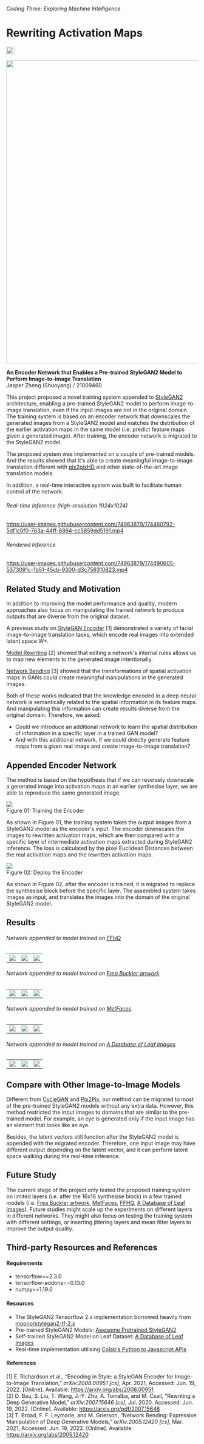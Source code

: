 
###### Coding Three: Exploring Machine Intelligence   
# Rewriting Activation Maps

<a href="https://colab.research.google.com/github/jasper-zheng/rewriting-activation-maps/blob/main/Rewriting_Activation_Maps.ipynb" target=”_blank”><img src="https://colab.research.google.com/assets/colab-badge.svg" height=22.5></a>  


<img src='./docs/leaf.jpg' width='800px'>

**An Encoder Network that Enables a Pre-trained StyleGAN2 Model to Perform Image-to-image Translation**  
Jasper Zheng (Shuoyang) / 21009460  


This project proposed a novel training system appended to [StyleGAN2](https://github.com/NVlabs/stylegan2) architecture, enabling a pre-trained StyleGAN2 model to perform image-to-image translation, even if the input images are not in the original domain. The training system is based on an encoder network that downscales the generated images from a StyleGAN2 model and matches the distribution of the earlier activation maps in the same model (i.e. predict feature maps given a generated image). After training, the encoder network is migrated to the StyleGAN2 model.   

The proposed system was implemented on a couple of pre-trained models. And the results showed that it's able to create meaningful image-to-image translation different with [pix2pixHD](https://github.com/NVIDIA/pix2pixHD) and other state-of-the-art image translation models.  

In addition, a real-time interactive system was built to facilitate human control of the network.   

###### Real-time Inference (high-resolution 1024x1024)  


https://user-images.githubusercontent.com/74963879/174460792-5df1c0f0-763a-44ff-8894-cc5859dd5191.mp4  

###### Rendered Inference   

https://user-images.githubusercontent.com/74963879/174490605-5373091c-1b51-45cb-9300-d3c756310823.mp4  



## Related Study and Motivation  

In addition to improving the model performance and quality, modern approaches also focus on manipulating the trained network to produce outputs that are diverse from the original dataset.  

A previous study on [StyleGAN Encoder](https://github.com/eladrich/pixel2style2pixel) [1] demonstrated a variety of facial image-to-image translation tasks, which encode real images into extended latent space W+. 

[Model Rewriting](https://github.com/davidbau/rewriting) [2] showed that editing a network's internal rules allows us to map new elements to the generated image intentionally.

[Network Bending](https://github.com/terrybroad/network-bending) [3] showed that the transformations of spatial activation maps in GANs could create meaningful manipulations in the generated images. 

Both of these works indicated that the knowledge encoded in a deep neural network is semantically related to the spatial information in its feature maps. And manipulating this information can create results diverse from the original domain. Therefore, we asked:  
 * Could we introduce an additional network to learn the spatial distribution of information in a specific layer in a trained GAN model? 
 * And with this additional network, if we could directly generate feature maps from a given real image and create image-to-image translation?  

## Appended Encoder Network  

The method is based on the hypothesis that if we can reversely downscale a generated image into activation maps in an earlier synthesise layer, we are able to reproduce the same generated image.  

<img src='./docs/graph_encoer_network.png'></img>  
Figure 01: Training the Encoder  

As shown in Figure 01, the training system takes the output images from a StyleGAN2 model as the encoder's input. The encoder downscales the images to rewritten activation maps, which are then compared with a specific layer of intermediate activation maps extracted during StyleGAN2 inference. The loss is calculated by the pixel Euclidean Distances between the real activation maps and the rewritten activation maps. 

<img src='./docs/graph_deployed_network.png'></img>  
Figure 02: Deploy the Encoder  

As shown in Figure 02, after the encoder is trained, it is migrated to replace the synthesise block before the specific layer. The assembled system takes images as input, and translates the images into the domain of the original StyleGAN2 model.  

## Results  

###### Network appended to model trained on [FFHQ](https://github.com/NVlabs/ffhq-dataset)   

<table> 
  <tr>
    <td> <img src='./docs/ffhq_01.png'></td>
    <td> <img src='./docs/ffhq_02.png'></td>
    <td> <img src='./docs/ffhq_03.png'></td>
  </tr>
</table>   


###### Network appended to model trained on [Frea Buckler artwork](https://twitter.com/dvsch/status/1255885874560225284)  

<table> 
  <tr>
    <td> <img src='./docs/frea_01.png'></td>
    <td> <img src='./docs/frea_02.png'></td>
    <td> <img src='./docs/frea_03.png'></td>
  </tr>
</table>  


###### Network appended to model trained on [MetFaces](https://twitter.com/ak92501/status/1282466682267676675)  

<table> 
  <tr>
    <td> <img src='./docs/metface_01.png'></td>
    <td> <img src='./docs/metface_02.png'></td>
    <td> <img src='./docs/metface_03.png'></td>
  </tr>
</table>  



###### Network appended to model trained on [A Database of Leaf Images](https://data.mendeley.com/datasets/hb74ynkjcn/1)  


<table> 
  <tr>
    <td> <img src='./docs/leaf_01.png'></td>
    <td> <img src='./docs/leaf_02.png'></td>
    <td> <img src='./docs/leaf_03.png'></td>
  </tr>
</table>   

## Compare with Other Image-to-Image Models  

Different from [CycleGAN](https://arxiv.org/abs/1703.10593) and [Pix2Pix](https://github.com/NVIDIA/pix2pixHD), our method can be migrated to most of the pre-trained StyleGAN2 models without any extra data. However, this method restricted the input images to domains that are similar to the pre-trained model. For example, an eye is generated only if the input image has an element that looks like an eye.  

Besides, the latent vectors still function after the StyleGAN2 model is appended with the migrated encoder. Therefore, one input image may have different output depending on the latent vector, and it can perform latent space walking during the real-time inference.  

## Future Study  

The current stage of the project only tested the proposed training system on limited layers (i.e. after the 16x16 synthesise block) in a few trained models (i.e. [Frea Buckler artwork](https://twitter.com/dvsch/status/1255885874560225284), [MetFaces](https://twitter.com/ak92501/status/1282466682267676675), [FFHQ](https://github.com/NVlabs/ffhq-dataset), [A Database of Leaf Images](https://data.mendeley.com/datasets/hb74ynkjcn/1)). Future studies might scale up the experiments on different layers in different networks. They might also focus on testing the training system with different settings, or inserting jittering layers and mean filter layers to improve the output quality.  


## Third-party Resources and References  

#### Requirements  

 * tensorflow==2.3.0  
 * tensorflow-addons==0.13.0  
 * numpy==1.19.0  

#### Resources  

 * The StyleGAN2 Tensorflow 2.x implementation borrowed heavily from [moono/stylegan2-tf-2.x](https://github.com/moono/stylegan2-tf-2.x)     
 * Pre-trained StyleGAN2 Models: [Awesome Pretrained StyleGAN2](https://github.com/justinpinkney/awesome-pretrained-stylegan2)   
 * Self-trained StyleGAN2 Model on Leaf Dataset: [A Database of Leaf Images](https://data.mendeley.com/datasets/hb74ynkjcn/1)   
 * Real-time implementation utilising [Colab's Python to Javascript APIs](https://colab.research.google.com/notebooks/snippets/advanced_outputs.ipynb)  

#### References  

[1] E. Richardson et al., “Encoding in Style: a StyleGAN Encoder for Image-to-Image Translation,” *arXiv:2008.00951 [cs]*, Apr. 2021, Accessed: Jun. 19, 2022. [Online]. Available: https://arxiv.org/abs/2008.00951  
[2] D. Bau, S. Liu, T. Wang, J.-Y. Zhu, A. Torralba, and M. Csail, “Rewriting a Deep Generative Model,” *arXiv:2007.15646 [cs]*, Jul. 2020. Accessed: Jun. 19, 2022. [Online]. Available: https://arxiv.org/pdf/2007.15646  
[3] T. Broad, F. F. Leymarie, and M. Grierson, “Network Bending: Expressive Manipulation of Deep Generative Models,” *arXiv:2005.12420 [cs]*, Mar. 2021, Accessed: Jun. 19, 2022. [Online]. Available: https://arxiv.org/abs/2005.12420  


